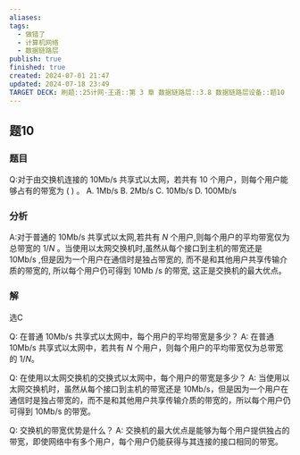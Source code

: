 ```yaml
---
aliases: 
tags:
  - 做错了
  - 计算机网络
  - 数据链路层
publish: true
finished: true
created: 2024-07-01 21:47
updated: 2024-07-18 23:49
TARGET DECK: 刷题::25计网-王道::第 3 章 数据链路层::3.8 数据链路层设备::题10
---
```


## 题10
### 题目
Q:对于由交换机连接的 ${10}\mathrm{{Mb}}/\mathrm{s}$ 共享式以太网，若共有 10 个用户，则每个用户能够占有的带宽为 ( ) 。
A. $1\mathrm{{Mb}}/\mathrm{s}$ B. $2\mathrm{{Mb}}/\mathrm{s}$ C. ${10}\mathrm{{Mb}}/\mathrm{s}$ D. ${100}\mathrm{{Mb}}/\mathrm{s}$
### 分析
A:对于普通的 ${10}\mathrm{{Mb}}/\mathrm{s}$ 共享式以太网,若共有 $N$ 个用户,则每个用户的平均带宽仅为总带宽的  $1/N$ 。当使用以太网交换机时,虽然从每个接口到主机的带宽还是 ${10}\mathrm{{Mb}}/\mathrm{s}$ ,但是因为一个用户在通信时是独占带宽的, 而不是和其他用户共享传输介质的带宽的, 所以每个用户仍可得到 ${10}\mathrm{{Mb}}$ /s  的带宽, 这正是交换机的最大优点。
### 解
选C



Q: 在普通 ${10}\mathrm{{Mb}}/\mathrm{s}$ 共享式以太网中，每个用户的平均带宽是多少？
A: 在普通 ${10}\mathrm{{Mb}}/\mathrm{s}$ 共享式以太网中，若共有 $N$ 个用户，则每个用户的平均带宽仅为总带宽的 $1/N$。



Q: 在使用以太网交换机的交换式以太网中，每个用户的带宽是多少？
A: 当使用以太网交换机时，虽然从每个接口到主机的带宽还是 ${10}\mathrm{{Mb}}/\mathrm{s}$，但是因为一个用户在通信时是独占带宽的，而不是和其他用户共享传输介质的带宽的，所以每个用户仍可得到 ${10}\mathrm{{Mb}}/\mathrm{s}$ 的带宽。



Q: 交换机的带宽优势是什么？
A: 交换机的最大优点是能够为每个用户提供独占的带宽，即使网络中有多个用户，每个用户仍能获得与其连接的接口相同的带宽。


